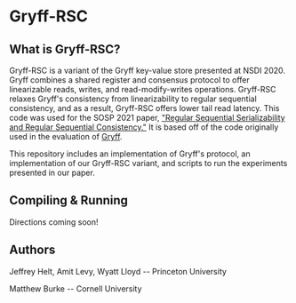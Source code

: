 # Gryff-RSC

## What is Gryff-RSC?

Gryff-RSC is a variant of the Gryff key-value store presented at NSDI 2020. Gryff combines a shared register and consensus protocol
to offer linearizable reads, writes, and read-modify-writes operations.
Gryff-RSC relaxes Gryff's consistency from linearizability to regular sequential consistency, and as a result,
Gryff-RSC offers lower tail read latency. This code was used for the SOSP 2021 paper,
["Regular Sequential Serializability and Regular Sequential
Consistency."](https://dl.acm.org/doi/10.1145/3477132.3483566) It is based off
of the code originally used in the evaluation of
[Gryff](https://www.usenix.org/conference/nsdi20/presentation/burke).

This repository includes an implementation of Gryff's protocol, an
implementation of our Gryff-RSC variant, and scripts to run the experiments
presented in our paper.

## Compiling & Running
Directions coming soon!

## Authors
Jeffrey Helt, Amit Levy, Wyatt Lloyd -- Princeton University

Matthew Burke -- Cornell University
